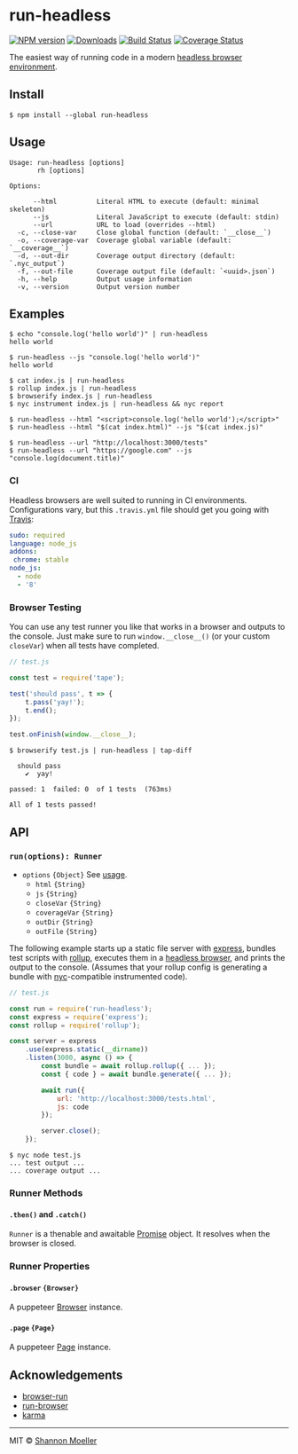 # run-headless

[![NPM version][npm-img]][npm-url] [![Downloads][downloads-img]][npm-url] [![Build Status][travis-img]][travis-url] [![Coverage Status][coveralls-img]][coveralls-url]

The easiest way of running code in a modern [headless browser environment](http://npm.im/puppeteer).

## Install

```command
$ npm install --global run-headless
```

## Usage

```man
Usage: run-headless [options]
       rh [options]

Options:

      --html          Literal HTML to execute (default: minimal skeleton)
      --js            Literal JavaScript to execute (default: stdin)
      --url           URL to load (overrides --html)
  -c, --close-var     Close global function (default: `__close__`)
  -o, --coverage-var  Coverage global variable (default: `__coverage__`)
  -d, --out-dir       Coverage output directory (default: `.nyc_output`)
  -f, --out-file      Coverage output file (default: `<uuid>.json`)
  -h, --help          Output usage information
  -v, --version       Output version number
```

## Examples

```command
$ echo "console.log('hello world')" | run-headless
hello world

$ run-headless --js "console.log('hello world')"
hello world
```

```command
$ cat index.js | run-headless
$ rollup index.js | run-headless
$ browserify index.js | run-headless
$ nyc instrument index.js | run-headless && nyc report
```

```command
$ run-headless --html "<script>console.log('hello world');</script>"
$ run-headless --html "$(cat index.html)" --js "$(cat index.js)"
```

```command
$ run-headless --url "http://localhost:3000/tests"
$ run-headless --url "https://google.com" --js "console.log(document.title)"
```

### CI

Headless browsers are well suited to running in CI environments. Configurations vary, but this `.travis.yml` file should get you going with [Travis](https://travis-ci.org):

```yml
sudo: required
language: node_js
addons:
 chrome: stable
node_js:
  - node
  - '8'
```

### Browser Testing

You can use any test runner you like that works in a browser and outputs to the console. Just make sure to run `window.__close__()` (or your custom `closeVar`) when all tests have completed.

```js
// test.js

const test = require('tape');

test('should pass', t => {
    t.pass('yay!');
    t.end();
});

test.onFinish(window.__close__);
```

```command
$ browserify test.js | run-headless | tap-diff

  should pass
    ✔  yay!

passed: 1  failed: 0  of 1 tests  (763ms)

All of 1 tests passed!
```

## API

### `run(options): Runner`

- `options` `{Object}` See [usage](#usage).
  - `html` `{String}`
  - `js` `{String}`
  - `closeVar` `{String}`
  - `coverageVar` `{String}`
  - `outDir` `{String}`
  - `outFile` `{String}`

The following example starts up a static file server with [express](http://npm.im/express), bundles test scripts with [rollup](http://npm.im/rollup), executes them in a [headless browser](http://npm.im/puppeteer), and prints the output to the console. (Assumes that your rollup config is generating a bundle with [nyc](http://npm.im/nyc)-compatible instrumented code).

```js
// test.js

const run = require('run-headless');
const express = require('express');
const rollup = require('rollup');

const server = express
    .use(express.static(__dirname))
    .listen(3000, async () => {
        const bundle = await rollup.rollup({ ... });
        const { code } = await bundle.generate({ ... });

        await run({
            url: 'http://localhost:3000/tests.html',
            js: code
        });

        server.close();
    });
```

```command
$ nyc node test.js
... test output ...
... coverage output ...
```

### Runner Methods

#### `.then()` and `.catch()`

`Runner` is a thenable and awaitable [Promise](https://developer.mozilla.org/en-US/docs/Web/JavaScript/Reference/Global_Objects/Promise) object. It resolves when the browser is closed.

### Runner Properties

#### `.browser` `{Browser}`

A puppeteer [Browser](https://github.com/GoogleChrome/puppeteer/blob/HEAD/docs/api.md#class-browser) instance.

#### `.page` `{Page}`

A puppeteer [Page](https://github.com/GoogleChrome/puppeteer/blob/HEAD/docs/api.md#class-page) instance.

## Acknowledgements

- [browser-run](http://npm.im/browser-run)
- [run-browser](http://npm.im/run-browser)
- [karma](http://npm.im/karma)

----

MIT © [Shannon Moeller](http://shannonmoeller.com)

[coveralls-img]: http://img.shields.io/coveralls/shannonmoeller/run-headless/master.svg?style=flat-square
[coveralls-url]: https://coveralls.io/r/shannonmoeller/run-headless
[downloads-img]: http://img.shields.io/npm/dm/run-headless.svg?style=flat-square
[npm-img]:       http://img.shields.io/npm/v/run-headless.svg?style=flat-square
[npm-url]:       https://npmjs.org/package/run-headless
[travis-img]:    http://img.shields.io/travis/shannonmoeller/run-headless.svg?style=flat-square
[travis-url]:    https://travis-ci.org/shannonmoeller/run-headless
